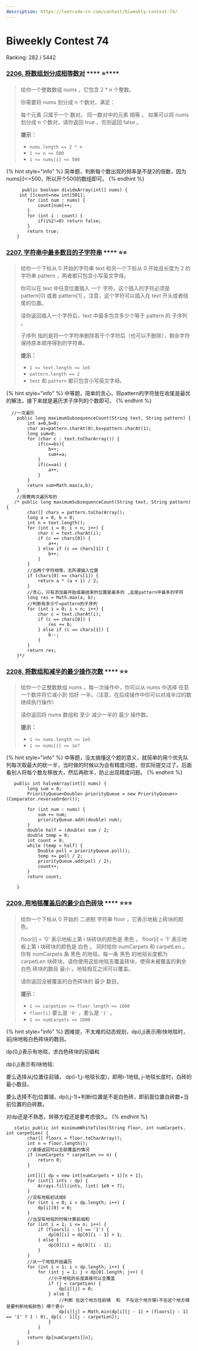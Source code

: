 ```yaml
---
description: https://leetcode-cn.com/contest/biweekly-contest-74/
---
```


# Biweekly Contest 74

Ranking: 282 / 5442

### [**2206. 将数组划分成相等数对**](https://leetcode-cn.com/problems/divide-array-into-equal-pairs/) **** :star:****

> 给你一个整数数组 nums ，它包含 2 \* n 个整数。
>
> 你需要将 nums 划分成 n 个数对，满足：
>
> 每个元素 只属于一个 数对。 同一数对中的元素 相等 。 如果可以将 nums 划分成 n 个数对，请你返回 true ，否则返回 false 。
>
> **提示：**
>
> * `nums.length == 2 * n`
> * `1 <= n <= 500`
> * `1 <= nums[i] <= 500`

{% hint style="info" %}
简单题，判断每个数出现的频率是不是2的倍数，因为nums\[i]<=500，所以开个500的数组即可。
{% endhint %}

```
      public boolean divideArray(int[] nums) {
     int []count=new int[501];
        for (int num : nums) {
            count[num]++;
        }
        for (int i : count) {
            if(i%2!=0) return false;
        }
        return true;
    }

```

### [**2207. 字符串中最多数目的子字符串**](https://leetcode-cn.com/problems/maximize-number-of-subsequences-in-a-string/) **** :star::star:

> 给你一个下标从 0 开始的字符串 text 和另一个下标从 0 开始且长度为 2 的字符串 pattern ，两者都只包含小写英文字母。
>
> 你可以在 text 中任意位置插入 一个 字符，这个插入的字符必须是 pattern\[0] 或者 pattern\[1] 。注意，这个字符可以插入在 text 开头或者结尾的位置。
>
> 请你返回插入一个字符后，text 中最多包含多少个等于 pattern 的 子序列 。
>
> 子序列 指的是将一个字符串删除若干个字符后（也可以不删除），剩余字符保持原本顺序得到的字符串。
>
> **提示：**
>
> * `1 <= text.length <= 1e5`
> * `pattern.length == 2`
> * `text` 和 `pattern` 都只包含小写英文字母。

{% hint style="info" %}
中等题，简单的贪心，将pattern的字符放在收尾是最优的解法，接下来就是遍历求子序列的个数即可。
{% endhint %}

```
  //一次遍历
    public long maximumSubsequenceCount(String text, String pattern) {
        int a=0,b=0;
        char as=pattern.charAt(0),bs=pattern.charAt(1);
        long sum=0;
        for (char c : text.toCharArray()) {
            if(c==bs){
                b++;
                sum+=a;
            }
            if(c==as) {
                a++;
            }
        }
        return sum+Math.max(a,b);
    }
    //周赛两次遍历写的
   /* public long maximumSubsequenceCount(String text, String pattern) {
        char[] chars = pattern.toCharArray();
        long a = 0, b = 0;
        int n = text.length();
        for (int i = 0; i < n; i++) {
            char c = text.charAt(i);
            if (c == chars[0]) {
                a++;
            } else if (c == chars[1]) {
                b++;
            }
        }
        //当两个字符相等，无所谓插入位置
        if (chars[0] == chars[1]) {
            return a * (a + 1) / 2;
        }
        //贪心，只有添加最开始或最结束的位置是最多的 ,且是pattern中最多的字符
        long res = Math.max(a, b);
        //判断有多少个=pattern的子序列
        for (int i = 0; i < n; i++) {
            char c = text.charAt(i);
            if (c == chars[0]) {
                res += b;
            } else if (c == chars[1]) {
                b--;
            }
        }
        return res;
    }*/

```

### [**2208. 将数组和减半的最少操作次数**](https://leetcode-cn.com/problems/minimum-operations-to-halve-array-sum/) **** :star::star:

> 给你一个正整数数组 nums 。每一次操作中，你可以从 nums 中选择 任意 一个数并将它减小到 恰好 一半。（注意，在后续操作中你可以对减半过的数继续执行操作）
>
> 请你返回将 nums 数组和 至少 减少一半的 最少 操作数。
>
> **提示：**
>
> * `1 <= nums.length <= 1e5`
> * `1 <= nums[i] <= 1e7`

{% hint style="info" %}
中等题，没太搞懂这个题的意义，就简单的用个优先队列每次取最大的砍一半，当时做的时候以为会有精度问题，但实际提交过了。后面看别人将每个数左移放大，然后再砍半，防止出现精度问题。
{% endhint %}

```
   public int halveArray(int[] nums) {
        long sum = 0;
        PriorityQueue<Double> priorityQueue = new PriorityQueue<>(Comparator.reverseOrder());

        for (int num : nums) {
            sum += num;
            priorityQueue.add((double) num);
        }
        double half = (double) sum / 2;
        double temp = 0;
        int count = 0;
        while (temp < half) {
            Double poll = priorityQueue.poll();
            temp += poll / 2;
            priorityQueue.add(poll / 2);
            count++;
        }
        return count;

    }
```

### [**2209. 用地毯覆盖后的最少白色砖块**](https://leetcode-cn.com/problems/minimum-white-tiles-after-covering-with-carpets/) **** :star::star::star:

> 给你一个下标从 0 开始的 二进制 字符串 floor ，它表示地板上砖块的颜色。
>
> floor\[i] = '0' 表示地板上第 i 块砖块的颜色是 黑色 。 floor\[i] = '1' 表示地板上第 i 块砖块的颜色是 白色 。 同时给你 numCarpets 和 carpetLen 。你有 numCarpets 条 黑色 的地毯，每一条 黑色 的地毯长度都为 carpetLen 块砖块。请你使用这些地毯去覆盖砖块，使得未被覆盖的剩余 白色 砖块的数目 最小 。地毯相互之间可以覆盖。
>
> 请你返回没被覆盖的白色砖块的 最少 数目。
>
> **提示：**
>
> * `1 <= carpetLen <= floor.length <= 1000`
> * `floor[i]` 要么是 `'0'` ，要么是 `'1'` 。
> * `1 <= numCarpets <= 1000`

{% hint style="info" %}
困难提，不太难的动态规划，dp(i,j)表示用i快地毯时，前j块地板白色砖块的数目。

dp(0,j)表示有地毯，求白色砖块的前缀和

dp(i,j)表示有i块地毯:

&#x20;      要么选择从j位置往前铺， dp(i-1,j-地毯长度)，即用i-1地毯, j-地毯长度时，白砖的最小数目。

&#x20;      要么选择不在j位置铺，dp(i,j-1)+判断i位置是不是白色砖，即前面位置白砖数+当前位置的白砖数。

对dp还是不熟悉，转移方程还是要考虑很久。
{% endhint %}

```
   static public int minimumWhiteTiles(String floor, int numCarpets, int carpetLen) {
        char[] floors = floor.toCharArray();
        int n = floor.length();
        //直接返回可以全部覆盖的情况
        if (numCarpets * carpetLen >= n) {
            return 0;
        }

        int[][] dp = new int[numCarpets + 1][n + 1];
        for (int[] ints : dp) {
            Arrays.fill(ints, (int) 1e9 + 7);
        }
        //没有地板初试成0
        for (int i = 0; i < dp.length; i++) {
            dp[i][0] = 0;
        }
        //当没有地毯的时候计算前缀和
        for (int i = 1; i <= n; i++) {
            if (floors[i - 1] == '1') {
                dp[0][i] = dp[0][i - 1] + 1;
            } else {
                dp[0][i] = dp[0][i - 1];
            }
        }
        //从一个地毯开始遍历
        for (int i = 1; i < dp.length; i++) {
            for (int j = 1; j < dp[0].length; j++) {
                //小于地毯的长度直接可以全覆盖
                if (j < carpetLen) {
                    dp[i][j] = 0;
                } else {
                    //判断 在这个地方往前铺  和  不在这个地方铺(不在这个地方铺是要判断地板颜色) 哪个更小
                    dp[i][j] = Math.min(dp[i][j - 1] + (floors[j - 1] == '1' ? 1 : 0), dp[i - 1][j - carpetLen]);
                }
            }
        }
        return dp[numCarpets][n];
    }
```
